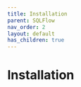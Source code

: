 ```yaml
---
title: Installation 
parent: SQLFlow
nav_order: 2
layout: default
has_children: true
---
```

# Installation 
